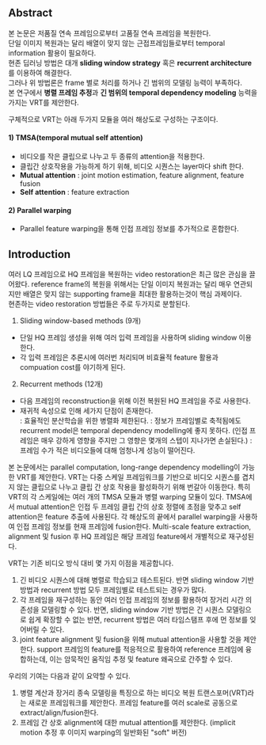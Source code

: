 ## Abstract
본 논문은 저품질 연속 프레임으로부터 고품질 연속 프레임을 복원한다.  
단일 이미지 복원과는 달리 배열이 맞지 않는 근접프레임들로부터 temporal information 활용이 필요하다.  
현존 딥러닝 방법은 대개 **sliding window strategy** 혹은 **recurrent architecture**를 이용하여 해결한다.  
그러나 위 방법론은 frame 별로 처리를 하거나 긴 범위의 모델링 능력이 부족하다.  
본 연구에서 **병렬 프레임 추정**과 **긴 범위의 temporal dependency modeling** 능력을 가지는 VRT를 제안한다.  

구체적으로 VRT는 아래 두가지 모듈을 여러 해상도로 구성하는 구조이다.  
#### 1) TMSA(temporal mutual self attention) 
- 비디오를 작은 클립으로 나누고 두 종류의 attention을 적용한다.  
- 클립간 상호작용을 가능하게 하기 위해, 비디오 시퀀스는 layer마다 shift 한다.  
- **Mutual attention** : joint motion estimation, feature alignment, feature fusion  
- **Self attention** : feature extraction  

#### 2) Parallel warping
- Parallel feature warping을 통해 인접 프레임 정보를 추가적으로 혼합한다.  

## Introduction
여러 LQ 프레임으로 HQ 프레임을 복원하는 video restoration은 최근 많은 관심을 끌어왔다. reference frame의 복원을 위해서는 단일 이미지 복원과는 달리 매우 연관되지만 배열은 맞지 않는 supporting frame을 최대한 활용하는것이 핵심 과제이다.  
현존하는 video restoration 방법들은 주로 두가지로 분할된다.  
1) Sliding window-based methods (9개)  
- 단일 HQ 프레임 생성을 위해 여러 입력 프레임을 사용하며 sliding window 이용한다.  
- 각 입력 프레임은 추론시에 여러번 처리되며 비효율적 feature 활용과 compuation cost를 야기하게 된다.
2) Recurrent methods (12개)  
- 다음 프레임의 reconstruction을 위해 이전 복원된 HQ 프레임을 주로 사용한다.  
- 재귀적 속성으로 인해 세가지 단점이 존재한다.  
: 효율적인 분산학습을 위한 병렬화 제한된다.
: 정보가 프레임별로 축적됨에도 recurrent model은 temporal dependency modelling에 좋지 못하다. (인접 프레임은 매우 강하게 영향을 주지만 그 영향은 몇개의 스텝이 지나가면 손실된다.)
: 프레임 수가 적은 비디오들에 대해 엄청나게 성능이 떨어진다.  

본 논문에서는 parallel computation, long-range dependency modelling이 가능한 VRT를 제안한다. 
VRT는 다중 스케일 프레임워크를 기반으로 비디오 시퀀스를 겹치지 않는 클립으로 나누고 클립 간 상호 작용을 활성화하기 위해 번갈아 이동한다. 특히 VRT의 각 스케일에는 여러 개의 TMSA 모듈과 병렬 warping 모듈이 있다. TMSA에서 mutual attention은 인접 두 프레임 클립 간의 상호 정렬에 초점을 맞추고 self attention은 feature 추출에 사용된다. 각 해상도의 끝에서 parallel warping을 사용하여 인접 프레임 정보를 현재 프레임에 fusion한다. Multi-scale feature extraction, alignment 및 fusion 후 HQ 프레임은 해당 프레임 feature에서 개별적으로 재구성된다.  

VRT는 기존 비디오 방식 대비 몇 가지 이점을 제공합니다.  
1) 긴 비디오 시퀀스에 대해 병렬로 학습되고 테스트된다. 반면 sliding window 기반 방법과 recurrent 방법 모두 프레임별로 테스트되는 경우가 많다.  
2) 각 프레임을 재구성하는 동안 여러 인접 프레임의 정보를 활용하여 장거리 시간 의존성을 모델링할 수 있다. 반면, sliding window 기반 방법은 긴 시퀀스 모델링으로 쉽게 확장할 수 없는 반면, recurrent 방법은 여러 타임스탬프 후에 먼 정보를 잊어버릴 수 있다.  
3) joint feature alignment 및 fusion을 위해 mutual attention을 사용할 것을 제안한다. support 프레임의 feature를 적응적으로 활용하여 reference 프레임에 융합하는데, 이는 암묵적인 움직임 추정 및 feature 왜곡으로 간주할 수 있다.  

우리의 기여는 다음과 같이 요약할 수 있다.
  
1) 병렬 계산과 장거리 종속 모델링을 특징으로 하는 비디오 복원 트랜스포머(VRT)라는 새로운 프레임워크를 제안한다. 프레임 feature를 여러 scale로 공동으로 extract/align/fusion한다.  
2) 프레임 간 상호 alignment에 대한 mutual attention를 제안한다. (implicit motion 추정 후 이미지 warping의 일반화된 "soft" 버전)
